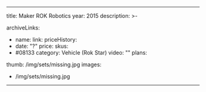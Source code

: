 
---
title: Maker ROK Robotics
year: 2015
description: >-
  
archiveLinks:
  - name: 
    link: 
priceHistory:
  - date: "?"
    price: 
skus:
  - #08133
category: Vehicle (Rok Star)
video: ""
plans:

thumb: /img/sets/missing.jpg
images:
  -  /img/sets/missing.jpg
---
